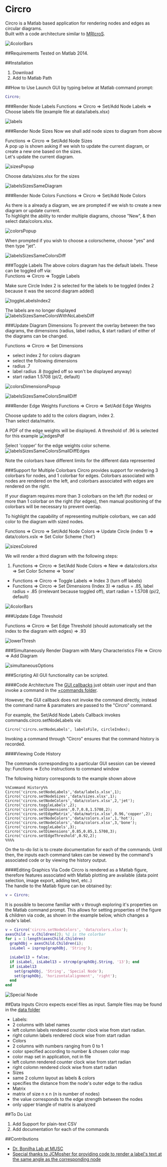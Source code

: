# Circro

Circro is a Matlab based application for rendering nodes and edges as circular diagrams.  
Built with a code architecture similar to [MRIcroS](http://www.nitrc.org/projects/mricros/).

![4colorBars](readmeImgs/4colorBars.png)

##Requirements
Tested on Matlab 2014.

##Installation
 1. Download
 2. Add to Matlab Path

##How to Use
Launch GUI by typing below at Matlab command prompt:
```matlab
Circro;
```
###Render Node Labels
Functions => Circro => Set/Add Node Labels => Choose labels file (example file at data/labels.xlsx)

![labels](readmeImgs/labels.png)

###Render Node Sizes
Now we shall add node sizes to diagram from above

Functions => Circro => Set/Add Node Sizes  
A pop up is shown asking if we wish to update the current diagram, or create a new one based on the sizes.  
Let's update the current diagram.  

![sizesPopup](readmeImgs/sizesPopup.png)

Choose data/sizes.xlsx for the sizes

![labelsSizesSameDiagram](readmeImgs/labelsSizesSameDiagram.png)

###Render Node Colors
Functions => Circro => Set/Add Node Colors

As there is a already a diagram, we are prompted if we wish to create a new diagram or update current.  
To highlight the ability to render multiple diagrams, choose "New", & then select data/colors.xlsx.

![colorsPopup](readmeImgs/colorsPopup.png)

When prompted if you wish to choose a colorscheme, choose "yes" and then type "jet".

![labelsSizesSameColorsDiff](readmeImgs/labelsSizesSameColorsDiff.png)

###Toggle Labels
The above colors diagram has the default labels. These can be toggled off via:  
Functions => Circro => Toggle Labels

Make sure Circle Index 2 is selected for the labels to be toggled (index 2 because it was the second diagram added)

![toggleLabelsIndex2](readmeImgs/toggleLabelsIndex2.png)


The labels are no longer displayed
![labelsSizesSameColorsWithNoLabelsDiff](readmeImgs/labelsSizesSameColorsWithNoLabelsDiff.png)


###Update Diagram Dimensions
To prevent the overlay between the two diagrams, the dimensions (radius, label radius, & start radian) of either of the diagrams can be changed.

Functions => Circro => Set Dimensions
- select index 2 for colors diagram
- select the following dimensions
 - radius .7
 - label radius .8 (toggled off so won't be displayed anyway)
 - start radian 1.5708 (pi/2, default)

![colorsDimensionsPopup](readmeImgs/colorsDimensionsPopup.png)

![labelsSizesSameColorsSmallDiff](readmeImgs/labelsSizesSameColorsSmallDiff.png)

###Render Edge Weights
Functions => Circro => Set/Add Edge Weights

Choose update to add to the colors diagram, index 2.  
Than select data/matrix.

A PDF of the edge weights will be displayed. A threshold of .96 is selected for this example
![edgesPdf](readmeImgs/edgesPdf.png)

Select 'copper' for the edge weights color scheme.
![labelsSizesSameColorsSmallDiffEdges](readmeImgs/labelsSizesSameColorsSmallDiffEdges.png)

Note the colorbars have different limits for the different data represented

###Support for Multiple Colorbars
Circro provides support for rendering 3 colorbars for nodes, and 1 colorbar for edges. Colorbars associated with nodes are rendered on the left, and colorbars associated with edges are rendered on the right.  

If your diagram requires more than 3 colorbars on the left (for nodes) or more than 1 colorbar on the right (for edges), then manual positioning of the colorbars will be necessary to prevent overlap.

To highlight the capability of representing multiple colorbars, we can add color to the diagram with sized nodes.

Functions => Circro => Set/Add Node Colors => Update Circle (index 1) => data/colors.xslx => Set Color Scheme ('hot')

![sizesColored](readmeImgs/sizesColored.png)

We will render a third diagram with the following steps:

1. Functions => Circro => Set/Add Node Colors => New => data/colors.xlsx => Set Color Scheme => 'bone'
* Functions => Circro => Toggle Labels => Index 3 (turn off labels)
* Functions => Circro => Set Dimensions (Index 3) => radius = .85, label radius = .85 (irrelevant because toggled off), start radian = 1.5708 (pi/2, default)


![4colorBars](readmeImgs/4colorBars.png)

###Update Edge Threshold

Functions => Circro => Set Edge Threshold (should automatically set the index to the diagram with edges) => .93

![lowerThresh](readmeImgs/lowerThresh.png)

###Simultaneously Render Diagram with Many Characteristics
 File => Circro => Add Diagram

![simultaneousOptions](readmeImgs/simultaneousOptions.png)

###Scripting
All GUI functionality can be scripted.

####Code Architecture
The [GUI callbacks](https://github.com/bonilhamusclab/circro/tree/master/+gui/) just obtain user input and than invoke a command in the [+commands folder](https://github.com/bonilhamusclab/circro/tree/master/+commands/).

However, the GUI callback does not invoke the command directly, instead the command name & paramaters are passed to the "Circro" command.

For example, the Set/Add Node Labels Callback invokes commands.circro.setNodeLabels via:
```
Circro('circro.setNodeLabels', labelsFile, circleIndex);
```

Invoking a command through "Circro" ensures that the command history is recorded.

####Viewing Code History

The commands corresponding to a particular GUI session can be viewed by: 
  Functions => Echo instructions to command window

The following history corresponds to the example shown above

```
%%Command History%%
Circro('circro.setNodeLabels','data/labels.xlsx',1);
Circro('circro.setNodeSizes','data/sizes.xlsx',1);
Circro('circro.setNodeColors','data/colors.xlsx',2,'jet');
Circro('circro.toggleLabels',2);
Circro('circro.setDimensions',0.7,0.8,1.5708,2);
Circro('circro.setEdgeMatrix','data/matrix.xlsx',0.96,'copper',2);
Circro('circro.setNodeColors','data/colors.xlsx',1,'hot');
Circro('circro.setNodeColors','data/colors.xlsx',3,'bone');
Circro('circro.toggleLabels',3);
Circro('circro.setDimensions',0.85,0.85,1.5708,3);
Circro('circro.setEdgeThreshold',0.92,2);
%%%%
```

On the to-do list is to create documentation for each of the commands. Until then, the inputs each command takes can be viewed by the command's associated code or by viewing the history output.

####Editing Graphics Via Code
Circro is rendered as a Matlab figure, therefore features associated with Matlab plotting are available (data point selection, image export, adding text, etc..)  
The handle to the Matlab figure can be obtained by:
```matlab
v = Circro;
```
It is possible to become familiar with v through exploring it's properties on the Matlab command prompt.
This allows for setting properties of the figure & children via code, as shown in the example below, which changes a node's label.
```matlab
v = Circro('circro.setNodeColors', 'data/colors.xlsx');
axesChild = v.Children(2); %1 is the colorbar
for i = 1:length(axesChild.Children)
  graphObj = axesChild.Children(i);
  isLabel = isprop(graphObj, 'String');

  isLabel13 = false;
  if isLabel, isLabel13 = strcmp(graphObj.String, '13'); end
  if isLabel13
    set(graphObj, 'String', 'Special Node');
    set(graphObj, 'horizontalalignment', 'right');
  end
end
```
![Special Node](readmeImgs/specialNodeLabel.png)

##Data Inputs
Circro expects excel files as input.
Sample files may be found in the [data folder](https://github.com/bonilhamusclab/circro/tree/master/data)
 - Labels: 
  - 2 columns with label names 
  - left column labels rendered counter clock wise from start radian. 
  - right column labels rendered clock wise from start radian
 - Colors
  - 2 columns with numbers ranging from 0 to 1
  - color specified according to number & chosen color map
  - color map set in application, not in file
  - left column rendered counter clock wise from start radian
  - right colomn rendered clock wise from start radian
 - Sizes
  - same 2 column layout as labels & colors
  - specifies the distance from the node's outer edge to the radius
 - Matrix
  - matrix of size n x n (n is number of nodes)
  - the value corresponds to the edge strength between the nodes
  - only upper triangle of matrix is analyzed

##To Do List
1. Add Support for plain-text CSV
2. Add documentation for each of the commands

##Contributions
- [Dr. Bonilha Lab at MUSC](http://academicdepartments.musc.edu/neurosciences/neurology/research/bonilha/)
- [Special thanks to JCMosher for providing code to render a label's text at the same angle as the corresponding node](https://github.com/bonilhamusclab/circro/issues/1)

